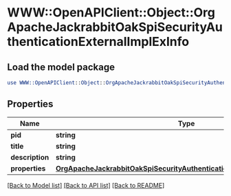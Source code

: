 # WWW::OpenAPIClient::Object::OrgApacheJackrabbitOakSpiSecurityAuthenticationExternalImplExInfo

## Load the model package
```perl
use WWW::OpenAPIClient::Object::OrgApacheJackrabbitOakSpiSecurityAuthenticationExternalImplExInfo;
```

## Properties
Name | Type | Description | Notes
------------ | ------------- | ------------- | -------------
**pid** | **string** |  | [optional] 
**title** | **string** |  | [optional] 
**description** | **string** |  | [optional] 
**properties** | [**OrgApacheJackrabbitOakSpiSecurityAuthenticationExternalImplExProperties**](OrgApacheJackrabbitOakSpiSecurityAuthenticationExternalImplExProperties.md) |  | [optional] 

[[Back to Model list]](../README.md#documentation-for-models) [[Back to API list]](../README.md#documentation-for-api-endpoints) [[Back to README]](../README.md)


